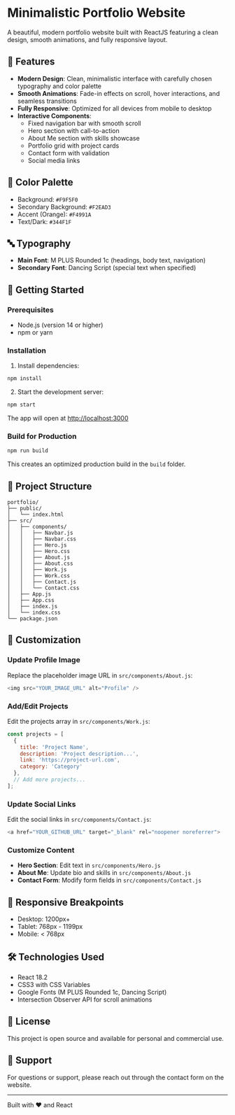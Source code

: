 # Minimalistic Portfolio Website

A beautiful, modern portfolio website built with ReactJS featuring a clean design, smooth animations, and fully responsive layout.

## 🎨 Features

- **Modern Design**: Clean, minimalistic interface with carefully chosen typography and color palette
- **Smooth Animations**: Fade-in effects on scroll, hover interactions, and seamless transitions
- **Fully Responsive**: Optimized for all devices from mobile to desktop
- **Interactive Components**: 
  - Fixed navigation bar with smooth scroll
  - Hero section with call-to-action
  - About Me section with skills showcase
  - Portfolio grid with project cards
  - Contact form with validation
  - Social media links

## 🎯 Color Palette

- Background: `#F9F5F0`
- Secondary Background: `#F2EAD3`
- Accent (Orange): `#F4991A`
- Text/Dark: `#344F1F`

## 🔤 Typography

- **Main Font**: M PLUS Rounded 1c (headings, body text, navigation)
- **Secondary Font**: Dancing Script (special text when specified)

## 🚀 Getting Started

### Prerequisites

- Node.js (version 14 or higher)
- npm or yarn

### Installation

1. Install dependencies:
```bash
npm install
```

2. Start the development server:
```bash
npm start
```

The app will open at [http://localhost:3000](http://localhost:3000)

### Build for Production

```bash
npm run build
```

This creates an optimized production build in the `build` folder.

## 📁 Project Structure

```
portfolio/
├── public/
│   └── index.html
├── src/
│   ├── components/
│   │   ├── Navbar.js
│   │   ├── Navbar.css
│   │   ├── Hero.js
│   │   ├── Hero.css
│   │   ├── About.js
│   │   ├── About.css
│   │   ├── Work.js
│   │   ├── Work.css
│   │   ├── Contact.js
│   │   └── Contact.css
│   ├── App.js
│   ├── App.css
│   ├── index.js
│   └── index.css
└── package.json
```

## 🎨 Customization

### Update Profile Image

Replace the placeholder image URL in `src/components/About.js`:
```javascript
<img src="YOUR_IMAGE_URL" alt="Profile" />
```

### Add/Edit Projects

Edit the projects array in `src/components/Work.js`:
```javascript
const projects = [
  {
    title: 'Project Name',
    description: 'Project description...',
    link: 'https://project-url.com',
    category: 'Category'
  },
  // Add more projects...
];
```

### Update Social Links

Edit the social links in `src/components/Contact.js`:
```javascript
<a href="YOUR_GITHUB_URL" target="_blank" rel="noopener noreferrer">
```

### Customize Content

- **Hero Section**: Edit text in `src/components/Hero.js`
- **About Me**: Update bio and skills in `src/components/About.js`
- **Contact Form**: Modify form fields in `src/components/Contact.js`

## 📱 Responsive Breakpoints

- Desktop: 1200px+
- Tablet: 768px - 1199px
- Mobile: < 768px

## 🛠️ Technologies Used

- React 18.2
- CSS3 with CSS Variables
- Google Fonts (M PLUS Rounded 1c, Dancing Script)
- Intersection Observer API for scroll animations

## 📝 License

This project is open source and available for personal and commercial use.

## 🤝 Support

For questions or support, please reach out through the contact form on the website.

---

Built with ❤️ and React

